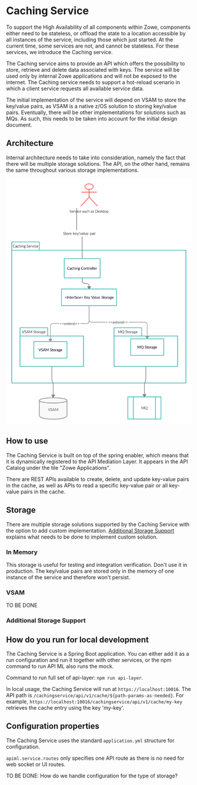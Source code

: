 # Caching Service

To support the High Availability of all components within Zowe, components either need to be stateless, or offload the state to a location accessible by all instances of the service, including those which just started. At the current time, some services are not, and cannot be stateless. For these services, we introduce the Caching service. 

The Caching service aims to provide an API which offers the possibility to store, retrieve and delete data associated with keys. The service will be used only by internal Zowe applications and will not be exposed to the internet. The Caching service needs to support a hot-reload scenario in which a client service requests all available service data. 

The initial implementation of the service will depend on VSAM to store the key/value pairs, as VSAM is a native z/OS solution to storing key/value pairs.  Eventually, there will be other implementations for solutions such as MQs. As such, this needs to be taken into account for the initial design document. 

## Architecture

Internal architecture needs to take into consideration, namely the fact that there will be multiple storage solutions. The API, on the other hand, remains the same throughout various storage implementations. 

![Diagram](cachingServiceStructure.png "Architecture of the service")

## How to use

The Caching Service is built on top of the spring enabler, which means that it is dynamically registered to the API Mediation Layer. It appears in the API Catalog under the tile "Zowe Applications".

There are REST APIs available to create, delete, and update key-value pairs in the cache, as well as APIs to read a specific key-value pair or all key-value pairs in the cache.  

## Storage

There are multiple storage solutions supported by the Caching Service with the option to 
add custom implementation. [Additional Storage Support](#additional-storage-support) explains
what needs to be done to implement custom solution. 

### In Memory

This storage is useful for testing and integration verification. Don't use it in production. 
The key/value pairs are stored only in the memory of one instance of the service and therefore 
won't persist. 

### VSAM

TO BE DONE

### Additional Storage Support

## How do you run for local development

The Caching Service is a Spring Boot application. You can either add it as a run configuration and run it together with other services, or the npm command to run API ML also runs the mock. 

Command to run full set of api-layer: `npm run api-layer`.

In local usage, the Caching Service will run at `https://localhost:10016`. The API path is `/cachingservice/api/v1/cache/${path-params-as-needed}`.
For example, `https://localhost:10016/cachingservice/api/v1/cache/my-key` retrieves the cache entry using the key 'my-key'.

## Configuration properties

The Caching Service uses the standard `application.yml` structure for configuration.

`apiml.service.routes` only specifies one API route as there is no need for web socket or UI routes.

TO BE DONE: How do we handle configuration for the type of storage?

